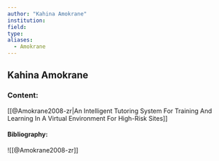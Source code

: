 ```yaml
---
author: "Kahina Amokrane"
institution:
field:
type:
aliases:
  - Amokrane
---
```


## Kahina Amokrane

### Content:
[[@Amokrane2008-zr|An Intelligent Tutoring System For Training And Learning In A Virtual Environment For High-Risk Sites]]

#### Bibliography:

![[@Amokrane2008-zr]]